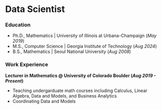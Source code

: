 # Data Scientist

### Education
- Ph.D., Mathematics | University of Illinois at Urbana-Champaign (_May 2019_)
- M.S., Computer Science | Georgia Institute of Technology (_Aug 2024_)
- B.S., Mathematics | Seoul National University (_Aug 2008_)

### Work Experience
**Lecturer in Mathematics @ University of Colorado Boulder (_Aug 2019 - Present_)**
- Teaching undergarduate math courses including Calculus, Linear Algebra, Data and Models, and Business Analytics
- Coordinating Data and Models

